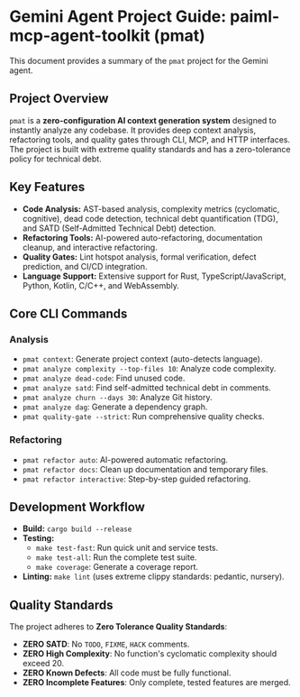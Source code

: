 # Gemini Agent Project Guide: paiml-mcp-agent-toolkit (pmat)

This document provides a summary of the `pmat` project for the Gemini agent.

## Project Overview

`pmat` is a **zero-configuration AI context generation system** designed to instantly analyze any codebase. It provides deep context analysis, refactoring tools, and quality gates through CLI, MCP, and HTTP interfaces. The project is built with extreme quality standards and has a zero-tolerance policy for technical debt.

## Key Features

- **Code Analysis:** AST-based analysis, complexity metrics (cyclomatic, cognitive), dead code detection, technical debt quantification (TDG), and SATD (Self-Admitted Technical Debt) detection.
- **Refactoring Tools:** AI-powered auto-refactoring, documentation cleanup, and interactive refactoring.
- **Quality Gates:** Lint hotspot analysis, formal verification, defect prediction, and CI/CD integration.
- **Language Support:** Extensive support for Rust, TypeScript/JavaScript, Python, Kotlin, C/C++, and WebAssembly.

## Core CLI Commands

### Analysis
- `pmat context`: Generate project context (auto-detects language).
- `pmat analyze complexity --top-files 10`: Analyze code complexity.
- `pmat analyze dead-code`: Find unused code.
- `pmat analyze satd`: Find self-admitted technical debt in comments.
- `pmat analyze churn --days 30`: Analyze Git history.
- `pmat analyze dag`: Generate a dependency graph.
- `pmat quality-gate --strict`: Run comprehensive quality checks.

### Refactoring
- `pmat refactor auto`: AI-powered automatic refactoring.
- `pmat refactor docs`: Clean up documentation and temporary files.
- `pmat refactor interactive`: Step-by-step guided refactoring.

## Development Workflow

- **Build:** `cargo build --release`
- **Testing:**
    - `make test-fast`: Run quick unit and service tests.
    - `make test-all`: Run the complete test suite.
    - `make coverage`: Generate a coverage report.
- **Linting:** `make lint` (uses extreme clippy standards: pedantic, nursery).

## Quality Standards

The project adheres to **Zero Tolerance Quality Standards**:
- **ZERO SATD**: No `TODO`, `FIXME`, `HACK` comments.
- **ZERO High Complexity**: No function's cyclomatic complexity should exceed 20.
- **ZERO Known Defects**: All code must be fully functional.
- **ZERO Incomplete Features**: Only complete, tested features are merged.
